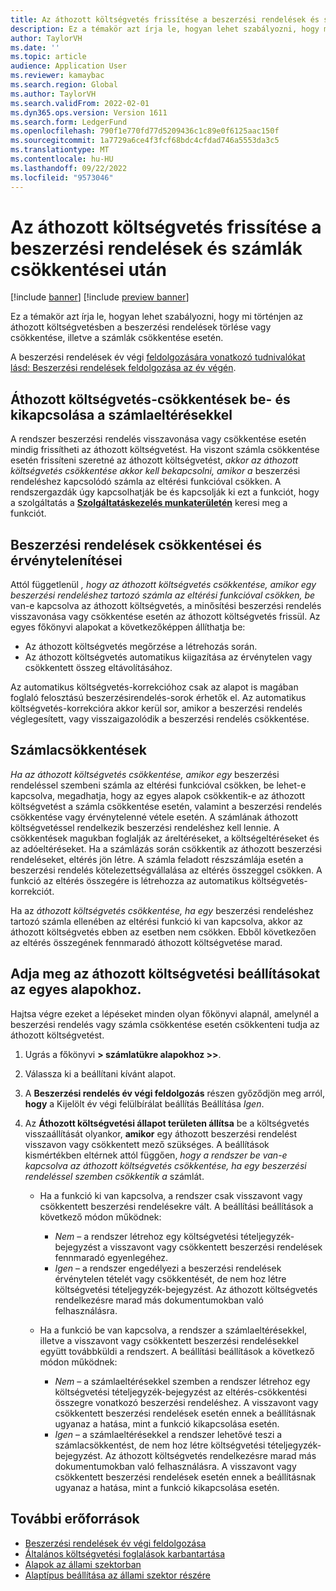 ```yaml
---
title: Az áthozott költségvetés frissítése a beszerzési rendelések és számlák csökkentései után
description: Ez a témakör azt írja le, hogyan lehet szabályozni, hogy mi történjen az áthozott költségvetésben a beszerzési rendelések törlése vagy csökkentése, illetve a számlák csökkentése esetén.
author: TaylorVH
ms.date: ''
ms.topic: article
audience: Application User
ms.reviewer: kamaybac
ms.search.region: Global
ms.author: TaylorVH
ms.search.validFrom: 2022-02-01
ms.dyn365.ops.version: Version 1611
ms.search.form: LedgerFund
ms.openlocfilehash: 790f1e770fd77d5209436c1c89e0f6125aac150f
ms.sourcegitcommit: 1a7729a6ce4f3fcf68bdc4cfdad746a5553da3c5
ms.translationtype: MT
ms.contentlocale: hu-HU
ms.lasthandoff: 09/22/2022
ms.locfileid: "9573046"
---
```

# <a name="update-the-carry-forward-budget-after-reductions-in-purchase-orders-and-invoices"></a>Az áthozott költségvetés frissítése a beszerzési rendelések és számlák csökkentései után

[!include [banner](../includes/banner.md)]
[!include [preview banner](../includes/preview-banner.md)]

Ez a témakör azt írja le, hogyan lehet szabályozni, hogy mi történjen az áthozott költségvetésben a beszerzési rendelések törlése vagy csökkentése, illetve a számlák csökkentése esetén.

A beszerzési rendelések év végi [feldolgozására vonatkozó tudnivalókat lásd: Beszerzési rendelések feldolgozása az év végén](/dynamicsax-2012/appuser-itpro/process-purchase-orders-at-year-end).

## <a name="turn-carry-forward-budget-reductions-for-invoice-variances-on-or-off"></a>Áthozott költségvetés-csökkentések be- és kikapcsolása a számlaeltérésekkel

A rendszer beszerzési rendelés visszavonása vagy csökkentése esetén mindig frissítheti az áthozott költségvetést. Ha viszont számla csökkentése esetén frissíteni szeretné az áthozott költségvetést, *akkor az áthozott költségvetés csökkentése akkor kell bekapcsolni, amikor a* beszerzési rendeléshez kapcsolódó számla az eltérési funkcióval csökken. A rendszergazdák úgy kapcsolhatják be és kapcsolják ki ezt a funkciót, hogy a szolgáltatás a **[Szolgáltatáskezelés munkaterületén](../../fin-ops-core/fin-ops/get-started/feature-management/feature-management-overview.md)** keresi meg a funkciót.

## <a name="purchase-order-reductions-and-cancellations"></a>Beszerzési rendelések csökkentései és érvénytelenítései

Attól függetlenül *, hogy az áthozott költségvetés csökkentése, amikor egy beszerzési rendeléshez tartozó számla az eltérési funkcióval csökken, be* van-e kapcsolva az áthozott költségvetés, a minősítési beszerzési rendelés visszavonása vagy csökkentése esetén az áthozott költségvetés frissül. Az egyes főkönyvi alapokat a következőképpen állíthatja be:

- Az áthozott költségvetés megőrzése a létrehozás során.
- Az áthozott költségvetés automatikus kiigazítása az érvénytelen vagy csökkentett összeg eltávolításához.

Az automatikus költségvetés-korrekcióhoz csak az alapot is magában foglaló felosztású beszerzésirendelés-sorok érhetők el. Az automatikus költségvetés-korrekcióra akkor kerül sor, amikor a beszerzési rendelés véglegesített, vagy visszaigazolódik a beszerzési rendelés csökkentése.

## <a name="invoice-reductions"></a>Számlacsökkentések

*Ha az áthozott költségvetés csökkentése, amikor egy* beszerzési rendeléssel szembeni számla az eltérési funkcióval csökken, be lehet-e kapcsolva, megadhatja, hogy az egyes alapok csökkentik-e az áthozott költségvetést a számla csökkentése esetén, valamint a beszerzési rendelés csökkentése vagy érvénytelenné vétele esetén. A számlának áthozott költségvetéssel rendelkezik beszerzési rendeléshez kell lennie. A csökkentések magukban foglalják az áreltéréseket, a költségeltéréseket és az adóeltéréseket. Ha a számlázás során csökkentik az áthozott beszerzési rendeléseket, eltérés jön létre. A számla feladott részszámlája esetén a beszerzési rendelés kötelezettségvállalása az eltérés összeggel csökken. A funkció az eltérés összegére is létrehozza az automatikus költségvetés-korrekciót.

Ha az *áthozott költségvetés csökkentése, ha egy* beszerzési rendeléshez tartozó számla ellenében az eltérési funkció ki van kapcsolva, akkor az áthozott költségvetés ebben az esetben nem csökken. Ebből következően az eltérés összegének fennmaradó áthozott költségvetése marad.

## <a name="configure-the-carry-forward-budget-options-for-each-fund"></a>Adja meg az áthozott költségvetési beállításokat az egyes alapokhoz.

Hajtsa végre ezeket a lépéseket minden olyan főkönyvi alapnál, amelynél a beszerzési rendelés vagy számla csökkentése esetén csökkenteni tudja az áthozott költségvetést.

1. Ugrás a főkönyvi **\> számlatükre alapokhoz \>\>**.
1. Válassza ki a beállítani kívánt alapot.
1. A **Beszerzési rendelés év végi feldolgozás** részen győződjön meg arról, **hogy** a Kijelölt év végi felülbírálat beállítás Beállítása *Igen*.
1. Az **Áthozott költségvetési állapot területen állítsa** be a költségvetés visszaállítását olyankor, **amikor** egy áthozott beszerzési rendelést visszavon vagy csökkentett mező szükséges. A beállítások kismértékben eltérnek attól függően, *hogy a rendszer be van-e kapcsolva az áthozott költségvetés csökkentése, ha egy beszerzési rendeléssel szemben csökkentik a* számlát.

    - Ha a funkció ki van kapcsolva, a rendszer csak visszavont vagy csökkentett beszerzési rendelésekre vált. A beállítási beállítások a következő módon működnek:

        - *Nem* – a rendszer létrehoz egy költségvetési tételjegyzék-bejegyzést a visszavont vagy csökkentett beszerzési rendelések fennmaradó egyenlegéhez.
        - *Igen* – a rendszer engedélyezi a beszerzési rendelések érvénytelen tételét vagy csökkentését, de nem hoz létre költségvetési tételjegyzék-bejegyzést. Az áthozott költségvetés rendelkezésre marad más dokumentumokban való felhasználásra.

    - Ha a funkció be van kapcsolva, a rendszer a számlaeltérésekkel, illetve a visszavont vagy csökkentett beszerzési rendelésekkel együtt továbbküldi a rendszert. A beállítási beállítások a következő módon működnek:

        - *Nem* – a számlaeltérésekkel szemben a rendszer létrehoz egy költségvetési tételjegyzék-bejegyzést az eltérés-csökkentési összegre vonatkozó beszerzési rendeléshez. A visszavont vagy csökkentett beszerzési rendelések esetén ennek a beállításnak ugyanaz a hatása, mint a funkció kikapcsolása esetén.
        - *Igen* – a számlaeltérésekkel a rendszer lehetővé teszi a számlacsökkentést, de nem hoz létre költségvetési tételjegyzék-bejegyzést. Az áthozott költségvetés rendelkezésre marad más dokumentumokban való felhasználásra. A visszavont vagy csökkentett beszerzési rendelések esetén ennek a beállításnak ugyanaz a hatása, mint a funkció kikapcsolása esetén.

## <a name="additional-resources"></a>További erőforrások

- [Beszerzési rendelések év végi feldolgozása](/dynamicsax-2012/appuser-itpro/process-purchase-orders-at-year-end)
- [Általános költségvetési foglalások karbantartása](general-budget-reservation-tasks.md)
- [Alapok az állami szektorban](funds-public-sector.md)
- [Alaptípus beállítása az állami szektor részére](tasks/set-up-fund-public-sector.md)
